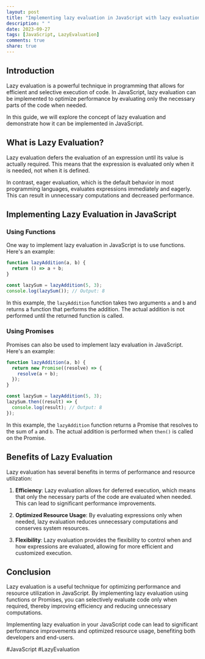 ```yaml
---
layout: post
title: "Implementing lazy evaluation in JavaScript with lazy evaluation guides"
description: " "
date: 2023-09-27
tags: [JavaScript, LazyEvaluation]
comments: true
share: true
---
```


## Introduction

Lazy evaluation is a powerful technique in programming that allows for efficient and selective execution of code. In JavaScript, lazy evaluation can be implemented to optimize performance by evaluating only the necessary parts of the code when needed.

In this guide, we will explore the concept of lazy evaluation and demonstrate how it can be implemented in JavaScript.

## What is Lazy Evaluation?

Lazy evaluation defers the evaluation of an expression until its value is actually required. This means that the expression is evaluated only when it is needed, not when it is defined.

In contrast, eager evaluation, which is the default behavior in most programming languages, evaluates expressions immediately and eagerly. This can result in unnecessary computations and decreased performance.

## Implementing Lazy Evaluation in JavaScript

### Using Functions

One way to implement lazy evaluation in JavaScript is to use functions. Here's an example:

```javascript
function lazyAddition(a, b) {
  return () => a + b;
}

const lazySum = lazyAddition(5, 3);
console.log(lazySum()); // Output: 8
```

In this example, the `lazyAddition` function takes two arguments `a` and `b` and returns a function that performs the addition. The actual addition is not performed until the returned function is called.

### Using Promises

Promises can also be used to implement lazy evaluation in JavaScript. Here's an example:

```javascript
function lazyAddition(a, b) {
  return new Promise((resolve) => {
    resolve(a + b);
  });
}

const lazySum = lazyAddition(5, 3);
lazySum.then((result) => {
  console.log(result); // Output: 8
});
```

In this example, the `lazyAddition` function returns a Promise that resolves to the sum of `a` and `b`. The actual addition is performed when `then()` is called on the Promise.

## Benefits of Lazy Evaluation

Lazy evaluation has several benefits in terms of performance and resource utilization:

1. **Efficiency**: Lazy evaluation allows for deferred execution, which means that only the necessary parts of the code are evaluated when needed. This can lead to significant performance improvements.

2. **Optimized Resource Usage**: By evaluating expressions only when needed, lazy evaluation reduces unnecessary computations and conserves system resources.

3. **Flexibility**: Lazy evaluation provides the flexibility to control when and how expressions are evaluated, allowing for more efficient and customized execution.

## Conclusion

Lazy evaluation is a useful technique for optimizing performance and resource utilization in JavaScript. By implementing lazy evaluation using functions or Promises, you can selectively evaluate code only when required, thereby improving efficiency and reducing unnecessary computations.

Implementing lazy evaluation in your JavaScript code can lead to significant performance improvements and optimized resource usage, benefiting both developers and end-users.

#JavaScript #LazyEvaluation